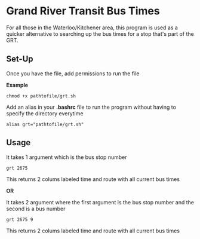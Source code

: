# Grand River Transit Bus Times

For all those in the Waterloo/Kitchener area, this program is used as a quicker alternative to searching up the bus times for a stop that's part of the GRT. 

## Set-Up

Once you have the file, add permissions to run the file

**Example**
```
chmod +x pathtofile/grt.sh
```

Add an alias in your **.bashrc** file to run the program without having to specify the directory everytime 
```
alias grt="pathtofile/grt.sh"
```

## Usage

It takes 1 argument which is the bus stop number
```
grt 2675
```
This returns 2 colums labeled time and route with all current bus times

**OR**

It takes 2 argument where the first argument is the bus stop number and the second is a bus number
```
grt 2675 9
```
This returns 2 colums labeled time and route with all current bus times
